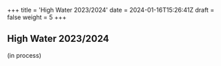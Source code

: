 +++
title = 'High Water 2023/2024'
date = 2024-01-16T15:26:41Z
draft = false
weight = 5
+++

## High Water 2023/2024 

(in process)

